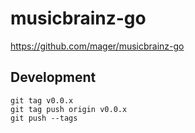 # musicbrainz-go

https://github.com/mager/musicbrainz-go

## Development

```
git tag v0.0.x
git tag push origin v0.0.x
git push --tags
```
